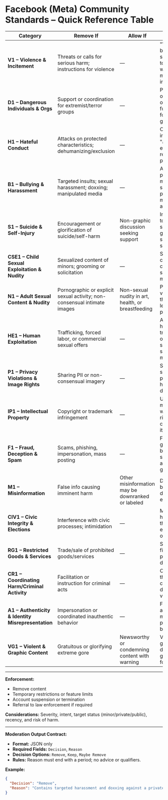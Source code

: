 # Facebook (Meta) Community Standards – Quick Reference Table

| Category | Remove If | Allow If | Examples | Reference |
|----------|-----------|----------|----------|-----------|
| **V1 – Violence & Incitement** | Threats or calls for serious harm; instructions for violence | — | "We should bomb that school tomorrow"; weapon-making instructions | [Link](https://transparency.meta.com/policies/community-standards/violence-incitement/) |
| **D1 – Dangerous Individuals & Orgs** | Support or coordination for extremist/terror groups | — | Posting logos of terrorist organizations; fundraising for extremist groups | [Link](https://transparency.meta.com/policies/community-standards/dangerous-individuals-organizations/) |
| **H1 – Hateful Conduct** | Attacks on protected characteristics; dehumanizing/exclusion | — | Calling immigrants "animals"; excluding a religion from public spaces | [Link](https://transparency.meta.com/policies/community-standards/hate-speech/) |
| **B1 – Bullying & Harassment** | Targeted insults; sexual harassment; doxxing; manipulated media | — | Altered photos to mock someone; publishing a minor’s address | [Link](https://transparency.meta.com/policies/community-standards/bullying-harassment/) |
| **S1 – Suicide & Self-Injury** | Encouragement or glorification of suicide/self-harm | Non-graphic discussion seeking support | Instructions to commit suicide; glorifying self-harm scars | [Link](https://transparency.meta.com/policies/community-standards/suicide-self-injury/) |
| **CSE1 – Child Sexual Exploitation & Nudity** | Sexualized content of minors; grooming or solicitation | — | Sexualized cartoon of a child; soliciting minors | [Link](https://transparency.meta.com/policies/community-standards/child-sexual-exploitation-abuse-nudity/) |
| **N1 – Adult Sexual Content & Nudity** | Pornographic or explicit sexual activity; non-consensual intimate images | Non-sexual nudity in art, health, or breastfeeding | Posting porn videos; threatening to leak intimate photos | [Link](https://transparency.meta.com/policies/community-standards/adult-nudity-sexual-activity/) |
| **HE1 – Human Exploitation** | Trafficking, forced labor, or commercial sexual offers | — | Advertising human trafficking; offering sexual services for money | [Link](https://transparency.meta.com/policies/community-standards/human-exploitation/) |
| **P1 – Privacy Violations & Image Rights** | Sharing PII or non-consensual imagery | — | Sharing someone’s ID; posting humiliating deepfakes | [Link](https://transparency.meta.com/policies/community-standards/privacy-violations/) |
| **IP1 – Intellectual Property** | Copyright or trademark infringement | — | Uploading movies without rights; selling counterfeit items | [Link](https://transparency.meta.com/policies/community-standards/intellectual-property/) |
| **F1 – Fraud, Deception & Spam** | Scams, phishing, impersonation, mass posting | — | Fake giveaways; bots posting same ads across groups | [Link](https://transparency.meta.com/policies/community-standards/fraud-deception-spam/) |
| **M1 – Misinformation** | False info causing imminent harm | Other misinformation may be downranked or labeled | Drinking bleach cures disease; false election info | [Link](https://transparency.meta.com/policies/community-standards/misinformation/) |
| **CIV1 – Civic Integrity & Elections** | Interference with civic processes; intimidation | — | Misleading how to vote; threatening election officials | [Link](https://transparency.meta.com/policies/community-standards/civic-integrity/) |
| **RG1 – Restricted Goods & Services** | Trade/sale of prohibited goods/services | — | Selling firearms or prescription drugs illegally | [Link](https://transparency.meta.com/policies/community-standards/restricted-goods-services/) |
| **CR1 – Coordinating Harm/Criminal Activity** | Facilitation or instruction for criminal acts | — | Organizing theft rings; conspiracy-driven violence | [Link](https://transparency.meta.com/policies/community-standards/criminal-activity/) |
| **A1 – Authenticity & Identity Misrepresentation** | Impersonation or coordinated inauthentic behavior | — | Fake celebrity accounts; multiple pages to boost content | [Link](https://transparency.meta.com/policies/community-standards/authentic-identity/) |
| **VG1 – Violent & Graphic Content** | Gratuitous or glorifying extreme gore | Newsworthy or condemning content with warning | Videos glorifying decapitations; gore images for shock | [Link](https://transparency.meta.com/policies/community-standards/violent-graphic-content/) |

---

**Enforcement:**  
- Remove content  
- Temporary restrictions or feature limits  
- Account suspension or termination  
- Referral to law enforcement if required  

**Considerations:** Severity, intent, target status (minor/private/public), recency, and risk of harm.

---

**Moderation Output Contract:**  
- **Format:** JSON only  
- **Required Fields:** `Decision`, `Reason`  
- **Decision Options:** `Remove`, `Keep`, `Maybe Remove`  
- **Rules:** Reason must end with a period; no advice or qualifiers.  

**Example:**  
```json
{
  "Decision": "Remove",
  "Reason": "Contains targeted harassment and doxxing against a private individual."
}
